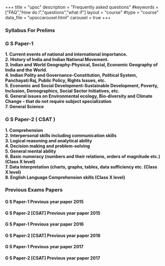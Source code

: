 +++
title = "upsc"
description = "Frequently asked questions"
#keywords = ["FAQ","How do I","questions","what if"]
layout = "course"
#type = "course"
data_file = "upsccarousel.html"
carousel = true
+++


### Syllabus For Prelims

### G S Paper-1
>
**1. Current events of national and international importance.  
2. History of India and Indian National Movement.  
3. Indian and World Geography-Physical, Social, Economic Geography of India and the World.  
4. Indian Polity and Governance-Constitution, Political System, Panchayati Raj, Public Policy, Rights Issues, etc.  
5. Economic and Social Development-Sustainable Development, Poverty, Inclusion, Demographics, Social Sector Initiatives, etc.  
6. General issues on Environmental ecology, Bio-diversity and Climate Change – that do not require subject specialization  
7. General Science**  

### G S Paper-2 ( CSAT )
>
**1. Comprehension  
2. Interpersonal skills including communication skills  
3. Logical reasoning and analytical ability  
4. Decision making and problem-solving  
5. General mental ability  
6. Basic numeracy (numbers and their relations, orders of magnitude etc.) (Class X level)  
7. Data Interpretation (charts, graphs, tables, data sufficiency etc. (Class X level)  
8. English Language Comprehension skills (Class X level)**  

### Previous Exams Papers
#### G S Paper-1 Previous year paper 2015  
#### G S Paper-2 [CSAT] Previous year paper 2015  
#### G S Paper-1 Previous year paper 2016  
#### G S Paper-2 [CSAT] Previous year paper 2016  
#### G S Paper-1 Previous year paper 2017  
#### G S Paper-2 [CSAT] Previous year paper 2017